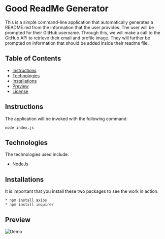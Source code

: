 # Good ReadMe Generator

This is a simple command-line application that automatically generates a README.md from the information that the user provides. The user will be prompted for their GitHub username. Through this, we will make a call to the GitHub API to retrieve their email and profile image. They will further be prompted on information that should be added inside their readme file.

## Table of Contents

* [Instructions](#Instructions)  
* [Technologies](#Technologies)
* [Installations](#Installations)
* [Preview](#Preview)
* [License](#License)

## Instructions
The application will be invoked with the following command:

```
node index.js
```

## Technologies
The technologies used include:
* NodeJs

## Installations
It is important that you install these two packages to see the work in action.

```
* npm install axios
* npm install inquirer
```  
## Preview
![Demo](assets/demo.gif)
